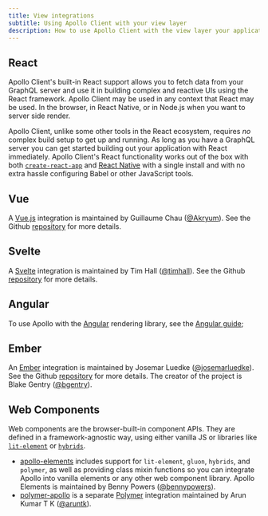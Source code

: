 ```yaml
---
title: View integrations
subtitle: Using Apollo Client with your view layer
description: How to use Apollo Client with the view layer your application is developed in!
---
```


## React

Apollo Client's built-in React support allows you to fetch data from your GraphQL server and use it in building complex and reactive UIs using the React framework. Apollo Client may be used in any context that React may be used. In the browser, in React Native, or in Node.js when you want to server side render.

Apollo Client, unlike some other tools in the React ecosystem, requires _no_ complex build setup to get up and running. As long as you have a GraphQL server you can get started building out your application with React immediately. Apollo Client's React functionality works out of the box with both [`create-react-app`](https://github.com/facebookincubator/create-react-app) and [React Native](http://facebook.github.io/react-native
) with a single install and with no extra hassle configuring Babel or other JavaScript tools.

## Vue

A [Vue.js](https://vuejs.org/) integration is maintained by Guillaume Chau ([@Akryum](https://github.com/Akryum)). See the Github [repository](https://github.com/Akryum/vue-apollo) for more details.

## Svelte

A [Svelte](https://svelte.dev) integration is maintained by Tim Hall ([@timhall](https://github.com/timhall)). See the Github [repository](https://github.com/timhall/svelte-apollo) for more details.

## Angular

To use Apollo with the [Angular](https://angular.io) rendering library, see the [Angular guide](https://www.apollographql.com/docs/angular);

## Ember

An [Ember](http://emberjs.com/) integration is maintained by Josemar Luedke ([@josemarluedke](https://github.com/josemarluedke)). See the Github [repository](https://github.com/ember-graphql/ember-apollo-client-fixed) for more details. The creator of the project is Blake Gentry ([@bgentry](https://github.com/bgentry)).

## Web Components

Web components are the browser-built-in component APIs. They are defined in a framework-agnostic way, using either vanilla JS or libraries like [`lit-element`](https://lit-element.polymer-project.org) or [`hybrids`](https://hybrids.js.org).

- [apollo-elements](https://github.com/apollo-elements/apollo-elements) includes support for `lit-element`, `gluon`, `hybrids`, and `polymer`, as well as providing class mixin functions so you can integrate Apollo into vanilla elements or any other web component library. Apollo Elements is maintained by Benny Powers ([@bennypowers](https://github.com/bennypowers)).
- [polymer-apollo](https://github.com/aruntk/polymer-apollo) is a separate [Polymer](https://www.polymer-project.org/) integration maintained by Arun Kumar T K ([@aruntk](https://github.com/aruntk)).
